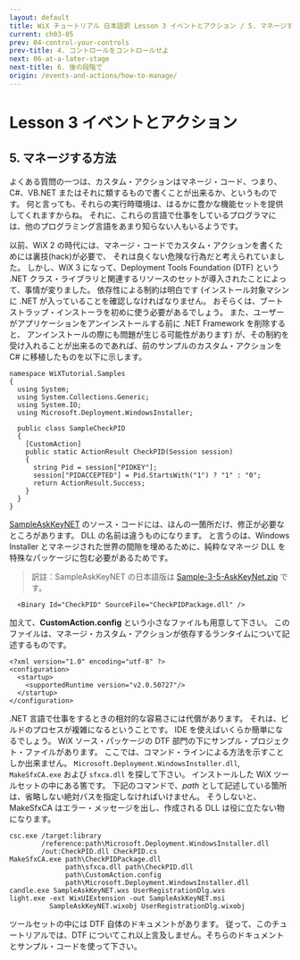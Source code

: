 ```yaml
---
layout: default
title: WiX チュートリアル 日本語訳 Lesson 3 イベントとアクション / 5. マネージする方法
current: ch03-05
prev: 04-control-your-controls
prev-title: 4. コントロールをコントロールせよ
next: 06-at-a-later-stage
next-title: 6. 後の段階で
origin: /events-and-actions/how-to-manage/
---
```

# Lesson 3 イベントとアクション

## 5. マネージする方法

よくある質問の一つは、カスタム・アクションはマネージ・コード、つまり、C#、VB.NET またはそれに類するもので書くことが出来るか、というものです。
何と言っても、それらの実行時環境は、はるかに豊かな機能セットを提供してくれますからね。
それに、これらの言語で仕事をしているプログラマには、他のプログラミング言語をあまり知らない人もいるようです。

以前、WiX 2 の時代には、マネージ・コードでカスタム・アクションを書くためには裏技(hack)が必要で、
それは良くない危険な行為だと考えられていました。
しかし、WiX 3 になって、Deployment Tools Foundation (DTF) という
.NET クラス・ライブラリと関連するリソースのセットが導入されたことによって、事情が変りました。
依存性による制約は明白です
(インストール対象マシンに .NET が入っていることを確認しなければなりません。
おそらくは、ブートストラップ・インストーラを初めに使う必要があるでしょう。
また、ユーザーがアプリケーションをアンインストールする前に .NET Framework を削除すると、
アンインストールの際にも問題が生じる可能性があります)
が、その制約を受け入れることが出来るのであれば、前のサンプルのカスタム・アクションを C# に移植したものを以下に示します。

    namespace WiXTutorial.Samples
    {
      using System;
      using System.Collections.Generic;
      using System.IO;
      using Microsoft.Deployment.WindowsInstaller;

      public class SampleCheckPID
      {
        [CustomAction]
        public static ActionResult CheckPID(Session session)
        {
          string Pid = session["PIDKEY"];
          session["PIDACCEPTED"] = Pid.StartsWith("1") ? "1" : "0";
          return ActionResult.Success;
        }
      }
    }

[SampleAskKeyNET](https://www.firegiant.com/system/files/samples/SampleAskKeyNET.zip) のソース・コードには、ほんの一箇所だけ、修正が必要なところがあります。
DLL の名前は違うものになります。
と言うのは、Windows Installer とマネージされた世界の間隙を埋めるために、純粋なマネージ DLL を特殊なパッケージに包む必要があるためです。

> 訳註：SampleAskKeyNET の日本語版は [Sample-3-5-AskKeyNet.zip](/samples/Sample-3-5-AskKeyNet.zip) です。

      <Binary Id="CheckPID" SourceFile="CheckPIDPackage.dll" />

加えて、**CustomAction.config** という小さなファイルも用意して下さい。
このファイルは、マネージ・カスタム・アクションが依存するランタイムについて記述するものです。

    <?xml version="1.0" encoding="utf-8" ?>
    <configuration>
      <startup>
        <supportedRuntime version="v2.0.50727"/>
      </startup>
    </configuration>

.NET 言語で仕事をするときの相対的な容易さには代償があります。
それは、ビルドのプロセスが複雑になるということです。
IDE を使えばいくらか簡単になるでしょう。
WiX ソース・パッケージの DTF 部門の下にサンプル・プロジェクト・ファイルがあります。
ここでは、コマンド・ラインによる方法を示すことしか出来ません。
`Microsoft.Deployment.WindowsInstaller.dll`, `MakeSfxCA.exe` および `sfxca.dll` を探して下さい。
インストールした WiX ツールセットの中にある筈です。
下記のコマンドで、*path* として記述している箇所は、省略しない絶対パスを指定しなければいけません。
そうしないと、MakeSfxCA はエラー・メッセージを出し、作成される DLL は役に立たない物になります。

    csc.exe /target:library
            /reference:path\Microsoft.Deployment.WindowsInstaller.dll
            /out:CheckPID.dll CheckPID.cs
    MakeSfxCA.exe path\CheckPIDPackage.dll
                  path\sfxca.dll path\CheckPID.dll
                  path\CustomAction.config
                  path\Microsoft.Deployment.WindowsInstaller.dll
    candle.exe SampleAskKeyNET.wxs UserRegistrationDlg.wxs
    light.exe -ext WixUIExtension -out SampleAskKeyNET.msi
              SampleAskKeyNET.wixobj UserRegistrationDlg.wixobj

ツールセットの中には DTF 自体のドキュメントがあります。
従って、このチュートリアルでは、DTF についてこれ以上言及しません。そちらのドキュメントとサンプル・コードを使って下さい。